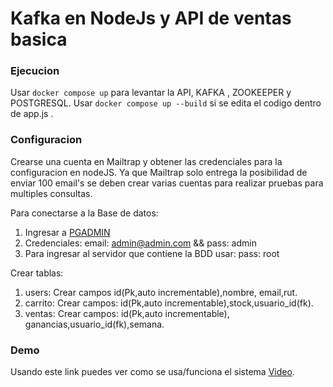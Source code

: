 # Kafka en NodeJs y API de ventas basica

### Ejecucion
Usar `docker compose up` para levantar la API, KAFKA , ZOOKEEPER y POSTGRESQL. Usar `docker compose up --build` si se edita el codigo dentro de app.js .
### Configuracion
Crearse una cuenta en Mailtrap y obtener las credenciales para la configuracion en nodeJS. Ya que Mailtrap solo entrega la posibilidad de enviar 100 email's se deben crear varias cuentas para realizar pruebas para multiples consultas.

Para conectarse a la Base de datos:
1. Ingresar a [PGADMIN](http://localhost/browser/)
2. Credenciales: email: admin@admin.com && pass: admin
3. Para ingresar al servidor que contiene la BDD usar: pass: root
   
Crear tablas:
1. users: Crear campos id(Pk,auto incrementable),nombre, email,rut.
2. carrito: Crear campos: id(Pk,auto incrementable),stock,usuario_id(fk).
3. ventas: Crear campos: id(Pk,auto incrementable), ganancias,usuario_id(fk),semana.

### Demo
Usando este link puedes ver como se usa/funciona el sistema [Video](https://youtu.be/5x0ACp96o3w).
